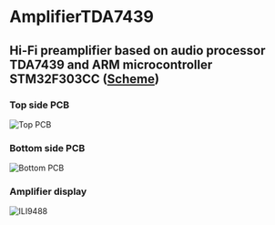 # AmplifierTDA7439

## Hi-Fi preamplifier based on audio processor TDA7439 and ARM microcontroller STM32F303CC ([Scheme](https://easyeda.com/Electrician/amplifiertda7439))

### Top side PCB
![Top PCB](https://user-images.githubusercontent.com/42692616/65148793-89af6b80-da29-11e9-8a91-323eb2e883ef.png)

### Bottom side PCB
![Bottom PCB](https://user-images.githubusercontent.com/42692616/65148791-8916d500-da29-11e9-8cb3-4a8fe5870ae9.png)

### Amplifier display
![ILI9488](https://user-images.githubusercontent.com/42692616/65071613-d6e2fd00-d997-11e9-89d7-902ac3cd79f4.png)
